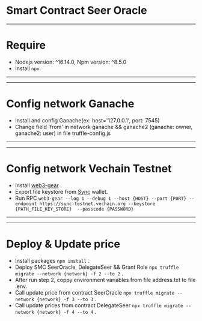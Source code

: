 # Smart Contract Seer Oracle

--- 
# Require
- Nodejs version: ^16.14.0, Npm version: ^8.5.0
- Install `npx`.
---
---
# Config network Ganache
- Install and config Ganache(ex: host='127.0.0.1', port: 7545)
- Change field 'from' in network ganache && ganache2 (ganache: owner, ganache2: user) in file truffle-config.js
---
---
# Config network Vechain Testnet
- Install  [web3-gear](https://github.com/vechain/web3-gear) .
- Export file keystore from  [Sync](https://env.vechain.org/) wallet.
- Run RPC `web3-gear --log 1 --debug 1 --host {HOST} --port {PORT} --endpoint https://sync-testnet.vechain.org --keystore {PATH_FILE_KEY_STORE}  --passcode {PASSWORD}`
---

---
# Deploy & Update price
- Install packages `npm install`  .
- Deploy SMC SeerOracle, DelegateSeer && Grant Role `npx truffle migrate --network {network} -f 2 --to 2` .
- After run step 2, coppy environment variables from file address.txt to file .env.
- Call update price from contract SeerOracle `npx truffle migrate --network {network} -f 3 --to 3` .
- Call update prices from contract DelegateSeer `npx truffle migrate --network {network} -f 4 --to 4` .
